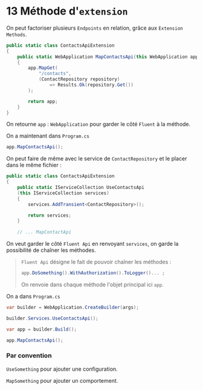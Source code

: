 # 13 Méthode d'`extension`



On peut factoriser plusieurs `Endpoints` en relation, grâce aux `Extension Methods`.

```cs
public static class ContactsApiExtension
{
    public static WebApplication MapContactsApi(this WebApplication app)
    {
        app.MapGet(
            "/contacts", 
            (ContactRepository repository) 
                => Results.Ok(repository.Get())
        );

        return app;
    }
}
```

On retourne `app` : `WebApplication` pour garder le côté `Fluent` à la méthode.

On a maintenant dans `Program.cs`

```cs
app.MapContactsApi();
```

On peut faire de même avec le service de `ContactRepository` et le placer dans le même fichier :

```cs
public static class ContactsApiExtension
{
    public static IServiceCollection UseContactsApi
    (this IServiceCollection services)
    {
        services.AddTransient<ContactRepository>();

        return services;
    }
    
    // ... MapContactApi
```

On veut garder le côté `Fluent Api` en renvoyant `services`, on garde la possibilité de chaîner les méthodes.

> `Fluent Api` désigne le fait de pouvoir chaîner les méthodes :
>
> ```cs
> app.DoSomething().WithAuthorization().ToLogger()... ;					
> ```
>
> On renvoie dans chaque méthode l'objet principal ici `app`.

On a dans `Program.cs`

```cs
var builder = WebApplication.CreateBuilder(args);

builder.Services.UseContactsApi();

var app = builder.Build();

app.MapContactsApi();
```

### Par convention

`UseSomething` pour ajouter une configuration.

`MapSomething` pour ajouter un comportement.